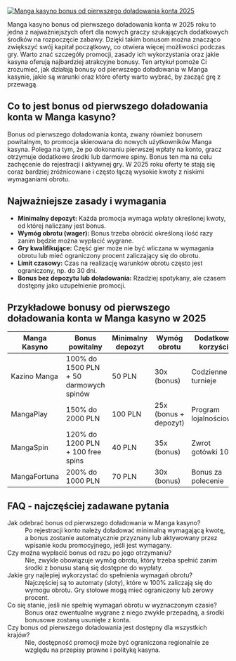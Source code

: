 [![Manga kasyno bonus od pierwszego doładowania konta 2025](https://123-caf.pages.dev/gitsignup.png)](https://vrmoo.ru/Bt82HjjY)

<p>Manga kasyno bonus od pierwszego doładowania konta w 2025 roku to jedna z najważniejszych ofert dla nowych graczy szukających dodatkowych środków na rozpoczęcie zabawy. Dzięki takim bonusom można znacząco zwiększyć swój kapitał początkowy, co otwiera więcej możliwości podczas gry. Warto znać szczegóły promocji, zasady ich wykorzystania oraz jakie kasyna oferują najbardziej atrakcyjne bonusy. Ten artykuł pomoże Ci zrozumieć, jak działają bonusy od pierwszego doładowania w Manga kasynie, jakie są warunki oraz które oferty warto wybrać, by zacząć grę z przewagą.</p>  <h2>Co to jest bonus od pierwszego doładowania konta w Manga kasyno?</h2> <p>Bonus od pierwszego doładowania konta, zwany również bonusem powitalnym, to promocja skierowana do nowych użytkowników Manga kasyna. Polega na tym, że po dokonaniu pierwszej wpłaty na konto, gracz otrzymuje dodatkowe środki lub darmowe spiny. Bonus ten ma na celu zachęcenie do rejestracji i aktywnej gry. W 2025 roku oferty te stają się coraz bardziej zróżnicowane i często łączą wysokie kwoty z niskimi wymaganiami obrotu.</p>  <h2>Najważniejsze zasady i wymagania</h2> <ul> <li><strong>Minimalny depozyt:</strong> Każda promocja wymaga wpłaty określonej kwoty, od której naliczany jest bonus.</li> <li><strong>Wymóg obrotu (wager):</strong> Bonus trzeba obrócić określoną ilość razy zanim będzie można wypłacić wygrane.</li> <li><strong>Gry kwalifikujące:</strong> Część gier może nie być wliczana w wymagania obrotu lub mieć ograniczony procent zaliczający się do obrotu.</li> <li><strong>Limit czasowy:</strong> Czas na realizację warunków obrotu często jest ograniczony, np. do 30 dni.</li> <li><strong>Bonus bez depozytu lub doładowania:</strong> Rzadziej spotykany, ale czasem dostępny jako uzupełnienie promocji.</li> </ul>  <h2>Przykładowe bonusy od pierwszego doładowania konta w Manga kasyno w 2025</h2> <table> <thead> <tr> <th>Manga Kasyno</th> <th>Bonus powitalny</th> <th>Minimalny depozyt</th> <th>Wymóg obrotu</th> <th>Dodatkowe korzyści</th> </tr> </thead> <tbody> <tr> <td>Kazino Manga</td> <td>100% do 1500 PLN + 50 darmowych spinów</td> <td>50 PLN</td> <td>30x (bonus)</td> <td>Codzienne turnieje</td> </tr> <tr> <td>MangaPlay</td> <td>150% do 2000 PLN</td> <td>100 PLN</td> <td>25x (bonus + depozyt)</td> <td>Program lojalnościowy</td> </tr> <tr> <td>MangaSpin</td> <td>120% do 1200 PLN + 100 free spins</td> <td>40 PLN</td> <td>35x (bonus)</td> <td>Zwrot gotówki 10%</td> </tr> <tr> <td>MangaFortuna</td> <td>200% do 1000 PLN</td> <td>70 PLN</td> <td>30x (bonus)</td> <td>Bonus za polecenie</td> </tr> </tbody> </table>  <h2>FAQ - najczęściej zadawane pytania</h2> <dl> <dt>Jak odebrać bonus od pierwszego doładowania w Manga kasyno?</dt> <dd>Po rejestracji konto należy doładować minimalną wymagającą kwotę, a bonus zostanie automatycznie przyznany lub aktywowany przez wpisanie kodu promocyjnego, jeśli jest wymagany.</dd>  <dt>Czy można wypłacić bonus od razu po jego otrzymaniu?</dt> <dd>Nie, zwykle obowiązuje wymóg obrotu, który trzeba spełnić zanim środki z bonusu staną się dostępne do wypłaty.</dd>  <dt>Jakie gry najlepiej wykorzystać do spełnienia wymagań obrotu?</dt> <dd>Najczęściej są to automaty (sloty), które w 100% zaliczają się do wymogu obrotu. Gry stołowe mogą mieć ograniczony lub zerowy procent.</dd>  <dt>Co się stanie, jeśli nie spełnię wymagań obrotu w wyznaczonym czasie?</dt> <dd>Bonus oraz ewentualne wygrane z niego zwykle przepadną, a środki bonusowe zostaną usunięte z konta.</dd>  <dt>Czy bonus od pierwszego doładowania jest dostępny dla wszystkich krajów?</dt> <dd>Nie, dostępność promocji może być ograniczona regionalnie ze względu na przepisy prawne i politykę kasyna.</dd> </dl>